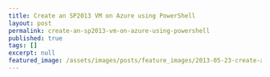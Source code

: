 ```yaml
---
title: Create an SP2013 VM on Azure using PowerShell
layout: post
permalink: create-an-sp2013-vm-on-azure-using-powershell
published: true
tags: []
excerpt: null
featured_image: /assets/images/posts/feature_images/2013-05-23-create-an-sp2013-vm-on-azure-using-powershell.jpg
---
```

